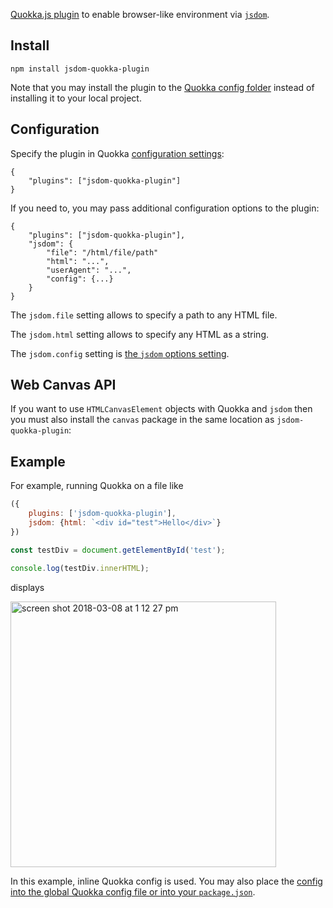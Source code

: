 [Quokka.js plugin](https://quokkajs.com/) to enable browser-like environment via [`jsdom`](https://github.com/tmpvar/jsdom).

## Install

```
npm install jsdom-quokka-plugin
```

Note that you may install the plugin to the [Quokka config folder](https://quokkajs.com/docs/configuration.html#global-config-file) instead of installing it to your local project.

## Configuration

Specify the plugin in Quokka [configuration settings](https://quokkajs.com/docs/configuration.html):

```
{
    "plugins": ["jsdom-quokka-plugin"]
}
```

If you need to, you may pass additional configuration options to the plugin:

```
{
    "plugins": ["jsdom-quokka-plugin"],
    "jsdom": {
        "file": "/html/file/path"
        "html": "...",
        "userAgent": "...",
        "config": {...}
    }
}
```

The `jsdom.file` setting allows to specify a path to any HTML file.

The `jsdom.html` setting allows to specify any HTML as a string.

The `jsdom.config` setting is [the `jsdom` options setting](https://github.com/jsdom/jsdom#customizing-jsdom).

## Web Canvas API

If you want to use `HTMLCanvasElement` objects with Quokka and `jsdom` then you must also install the `canvas` package in the same
 location as `jsdom-quokka-plugin`:

## Example

For example, running Quokka on a file like

```javascript
({
    plugins: ['jsdom-quokka-plugin'],
    jsdom: {html: `<div id="test">Hello</div>`}
})

const testDiv = document.getElementById('test');

console.log(testDiv.innerHTML);
```

displays


<img width="425" alt="screen shot 2018-03-08 at 1 12 27 pm" src="https://user-images.githubusercontent.com/979966/37131065-616edeea-22d2-11e8-98c5-0aa518b8e73e.png">

In this example, inline Quokka config is used. You may also place the [config into the global Quokka config file or into your `package.json`](https://quokkajs.com/docs/configuration.html).

